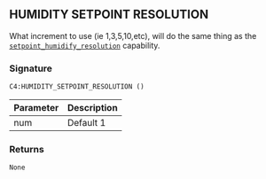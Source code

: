 ## HUMIDITY SETPOINT RESOLUTION

What increment to use (ie 1,3,5,10,etc), will do the same thing as the [`setpoint_humidify_resolution`][1] capability.


### Signature

`C4:HUMIDITY_SETPOINT_RESOLUTION ()` 


| Parameter | Description |
| --- | --- |
| num | Default 1 |


### Returns

`None`


[1]:	https://control4.github.io/docs-driverworks-proxyprotocol/#thermostat-capabilities
